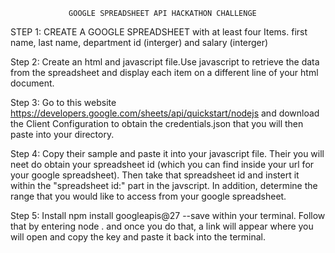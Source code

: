                  GOOGLE SPREADSHEET API HACKATHON CHALLENGE
                 
                 
            
STEP 1: CREATE A GOOGLE SPREADSHEET with at least four Items.
        first name, last name, department id (interger) and salary (interger)
        
Step 2: Create an html and javascript file.Use javascript to retrieve the data from the spreadsheet and display each item on a different line of your html document. 

Step 3: Go to this website https://developers.google.com/sheets/api/quickstart/nodejs 
       and download the Client Configuration to obtain the credentials.json that you will 
       then paste into your directory.
       
Step 4: Copy their sample and paste it into your javascript file. Their you will neet do obtain 
        your spreadsheet id (which you can find inside your url for your google spreadsheet). Then
        take that spreadsheet id and instert it within the "spreadsheet id:" part in the javscript. In addition,
        determine the range that you would like to access from your google spreadsheet.
        
Step 5: Install npm install googleapis@27 --save within your terminal. Follow that by entering 
        node . and once you do that, a link will appear where you will open and copy the key and paste 
        it back into the terminal.
